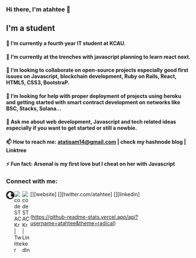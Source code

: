 ### Hi there, I'm atahtee 👋 


## I'm a student

#### 🔭 I’m currently a fourth year IT student at KCAU.
#### 🌱 I’m currently at the trenches with javascript planning to learn react next.
#### 👯 I’m looking to collaborate on open-source projects especially good first issues on Javascript, blockchain development, Ruby on Rails, React, HTML5, CSS3, BootstraP.
#### 🤔 I’m looking for help with proper deployment of projects using heroku and getting started with smart contract development on networks like BSC, Stacks, Solana...
#### 💬 Ask me about web development, Javascript and tech related ideas especially if you want to get started or still a newbie.
#### 📫 How to reach me: atatisam14@gmail.com | check my hashnode blog | Linktree
#### ⚡ Fun fact: Arsenal is my first love but I cheat on her with Javascript

### Connect with me:

[<img align="left" alt="codeSTACKr.com" width="22px" src="https://raw.githubusercontent.com/iconic/open-iconic/master/svg/globe.svg" />][website]
[<img align="left" alt="codeSTACKr | Twitter" width="22px" src="https://cdn.jsdelivr.net/npm/simple-icons@v3/icons/twitter.svg" />][twitter.com/atahtee]
[<img align="left" alt="codeSTACKr | LinkedIn" width="22px" src="https://cdn.jsdelivr.net/npm/simple-icons@v3/icons/linkedin.svg" />][linkedin]


<br />

(https://github-readme-stats.vercel.app/api?username=atahtee&theme=radical)





